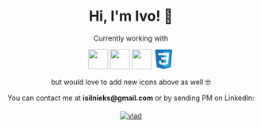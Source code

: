<h1 align="center"> Hi, I'm Ivo! 👋</h1>

<p align="center">Currently working with</p>
<p align="center">
<img src="https://camo.githubusercontent.com/b71df4fcf19980b56b49c963638df23b5d1d2b9e9e487548649651f2f3e1d603/68747470733a2f2f6564656e742e6769746875622e696f2f537570657254696e7949636f6e732f696d616765732f7376672f7068702e737667" width="40" height="40"/>
<img src="https://camo.githubusercontent.com/63f8942041c20acd922fef42fac8afe7bcbb3c8160eb211b46770f3d0fd0bd05/68747470733a2f2f6564656e742e6769746875622e696f2f537570657254696e7949636f6e732f696d616765732f7376672f6c61726176656c2e737667" width="40" height="40"/>
<img src="https://camo.githubusercontent.com/72e5df59529a42423d671ba4c02bfb327d917517bfff18595c5e5dc17a5abece/68747470733a2f2f6564656e742e6769746875622e696f2f537570657254696e7949636f6e732f696d616765732f7376672f68746d6c352e737667" width="40" height="40"/>
<img src="https://raw.githubusercontent.com/devicons/devicon/master/icons/css3/css3-original.svg" width="40" height="40"/>
</p>
<p align="center">
 but would love to add new icons above as well <g-emoji class="g-emoji" alias="nerd_face" fallback-src="https://github.githubassets.com/images/icons/emoji/unicode/1f913.png">🤓</g-emoji> 
</p>

<p align="center">You can contact me at <b>isilnieks@gmail.com</b> or by sending PM on LinkedIn: </p>
<p align="center">
<a href="https://www.linkedin.com/in/ivo-silnieks/" rel="nofollow"><img src="https://camo.githubusercontent.com/c8a9c5b414cd812ad6a97a46c29af67239ddaeae08c41724ff7d945fb4c047e5/68747470733a2f2f6564656e742e6769746875622e696f2f537570657254696e7949636f6e732f696d616765732f7376672f6c696e6b6564696e2e737667" alt="vlad" data-canonical-src="https://cdn.jsdelivr.net/npm/simple-icons@3.0.1/icons/linkedin.svg" style="max-width:100%;" width="40" height="40" align="middle"></a>

</p>
